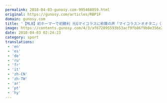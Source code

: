 ```yaml
---
permalink: 2018-04-03-gunosy.com-995468059.html
original: https://gunosy.com/articles/RBP1F
domain: gunosy.com
title: '【MLB】初ホーマーで初勝利 元Gマイコラスに称賛の声「マイコラス＞オオタニ」（フルカウント） - グノシー'
image: https://contents.gunosy.com/4/3/af672895593b53acf9fb86f9b8e356e2_content.jpg
date: 2018-04-03 02:24:23
category: sport
translations: 
 - 'en'
 - 'es'
 - 'de'
 - 'ru'
 - 'fr'
 - 'it'
 - 'zh-CN'
 - 'zh-TW'
 - 'ar'
 - 'pt'
 - 'hy'
---
```


